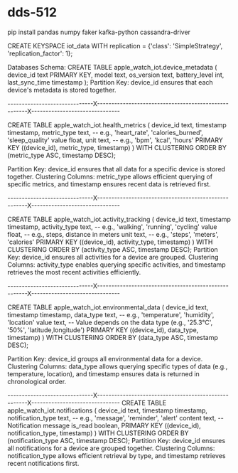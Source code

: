# dds-512

pip install pandas numpy faker kafka-python cassandra-driver

CREATE KEYSPACE iot_data WITH replication = {'class': 'SimpleStrategy', 'replication_factor': 1};


Databases Schema:
CREATE TABLE apple_watch_iot.device_metadata (
    device_id text PRIMARY KEY,
    model text,
    os_version text,
    battery_level int,
    last_sync_time timestamp
);
Partition Key: device_id ensures that each device's metadata is stored together.

------------------------------X-----------------------------------------------------X-------------------------------

CREATE TABLE apple_watch_iot.health_metrics (
    device_id text,
    timestamp timestamp,
    metric_type text,  -- e.g., 'heart_rate', 'calories_burned', 'sleep_quality'
    value float,
    unit text,         -- e.g., 'bpm', 'kcal', 'hours'
    PRIMARY KEY ((device_id), metric_type, timestamp)
) WITH CLUSTERING ORDER BY (metric_type ASC, timestamp DESC);

Partition Key: device_id ensures that all data for a specific device is stored together.
Clustering Columns: metric_type allows efficient querying of specific metrics, and timestamp ensures recent data is retrieved first.

------------------------------X-----------------------------------------------------X-------------------------------

CREATE TABLE apple_watch_iot.activity_tracking (
    device_id text,
    timestamp timestamp,
    activity_type text,  -- e.g., 'walking', 'running', 'cycling'
    value float,         -- e.g., steps, distance in meters
    unit text,           -- e.g., 'steps', 'meters', 'calories'
    PRIMARY KEY ((device_id), activity_type, timestamp)
) WITH CLUSTERING ORDER BY (activity_type ASC, timestamp DESC);
Partition Key: device_id ensures all activities for a device are grouped.
Clustering Columns: activity_type enables querying specific activities, and timestamp retrieves the most recent activities efficiently.

------------------------------X-----------------------------------------------------X-------------------------------

CREATE TABLE apple_watch_iot.environmental_data (
    device_id text,
    timestamp timestamp,
    data_type text,      -- e.g., 'temperature', 'humidity', 'location'
    value text,          -- Value depends on the data type (e.g., '25.3°C', '50%', 'latitude,longitude')
    PRIMARY KEY ((device_id), data_type, timestamp)
) WITH CLUSTERING ORDER BY (data_type ASC, timestamp DESC);

Partition Key: device_id groups all environmental data for a device.
Clustering Columns: data_type allows querying specific types of data (e.g., temperature, location), and timestamp ensures data is returned in chronological order.

------------------------------X-----------------------------------------------------X-------------------------------
CREATE TABLE apple_watch_iot.notifications (
    device_id text,
    timestamp timestamp,
    notification_type text,  -- e.g., 'message', 'reminder', 'alert'
    content text,            -- Notification message
    is_read boolean,
    PRIMARY KEY ((device_id), notification_type, timestamp)
) WITH CLUSTERING ORDER BY (notification_type ASC, timestamp DESC);
Partition Key: device_id ensures all notifications for a device are grouped together.
Clustering Columns: notification_type allows efficient retrieval by type, and timestamp retrieves recent notifications first.



